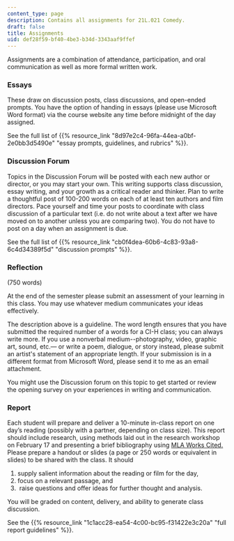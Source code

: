 ```yaml
---
content_type: page
description: Contains all assignments for 21L.021 Comedy.
draft: false
title: Assignments
uid: def28f59-bf40-4be3-b34d-3343aaf9ffef
---
```

Assignments are a combination of attendance, participation, and oral communication as well as more formal written work. 

### Essays

These draw on discussion posts, class discussions, and open-ended prompts. You have the option of handing in essays (please use Microsoft Word format) via the course website any time before midnight of the day assigned.

See the full list of {{% resource_link "8d97e2c4-96fa-44ea-a0bf-2e0bb3d5490e" "essay prompts, guidelines, and rubrics" %}}.

### Discussion Forum

Topics in the Discussion Forum will be posted with each new author or director, or you may start your own. This writing supports class discussion, essay writing, and your growth as a critical reader and thinker. Plan to write a thoughtful post of 100-200 words on each of at least ten authors and film directors. Pace yourself and time your posts to coordinate with class discussion of a particular text (i.e. do not write about a text after we have moved on to another unless you are comparing two). You do not have to post on a day when an assignment is due.

See the full list of {{% resource_link "cb0f4dea-60b6-4c83-93a8-6c4d34389f5d" "discussion prompts" %}}.

### Reflection

(750 words)

At the end of the semester please submit an assessment of your learning in this class. You may use whatever medium communicates your ideas effectively.

The description above is a guideline. The word length ensures that you have submitted the required number of a words for a CI-H class; you can always write more. If you use a nonverbal medium--photography, video, graphic art, sound, etc.— or write a poem, dialogue, or story instead, please submit an artist's statement of an appropriate length. If your submission is in a different format from Microsoft Word, please send it to me as an email attachment.

You might use the Discussion forum on this topic to get started or review the opening survey on your experiences in writing and communication.

### Report

Each student will prepare and deliver a 10-minute in-class report on one day’s reading (possibly with a partner, depending on class size). This report should include research, using methods laid out in the research workshop on February 17 and presenting a brief bibliography using [MLA Works Cited](https://owl.purdue.edu/owl/research_and_citation/mla_style/mla_formatting_and_style_guide/mla_formatting_and_style_guide.html)[.](https://owl.purdue.edu/owl/research_and_citation/mla_style/mla_formatting_and_style_guide/mla_works_cited_page_basic_format.html) Please prepare a handout or slides (a page or 250 words or equivalent in slides) to be shared with the class. It should 

1. supply salient information about the reading or film for the day, 
2. focus on a relevant passage, and 
3.  raise questions and offer ideas for further thought and analysis. 

You will be graded on content, delivery, and ability to generate class discussion.

See the {{% resource_link "1c1acc28-ea54-4c00-bc95-f31422e3c20a" "full report guidelines" %}}.